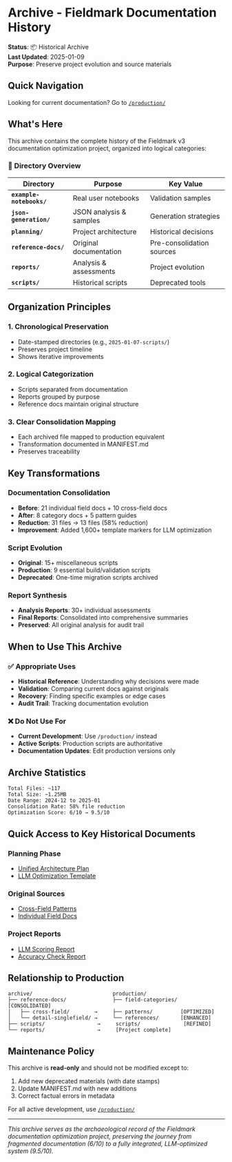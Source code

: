# Archive - Fieldmark Documentation History

**Status**: 📦 Historical Archive  
**Last Updated**: 2025-01-09  
**Purpose**: Preserve project evolution and source materials

## Quick Navigation

Looking for current documentation? Go to [`/production/`](../production/)

## What's Here

This archive contains the complete history of the Fieldmark v3 documentation optimization project, organized into logical categories:

### 📂 Directory Overview

| Directory | Purpose | Key Value |
|-----------|---------|-----------|
| **`example-notebooks/`** | Real user notebooks | Validation samples |
| **`json-generation/`** | JSON analysis & samples | Generation strategies |
| **`planning/`** | Project architecture | Historical decisions |
| **`reference-docs/`** | Original documentation | Pre-consolidation sources |
| **`reports/`** | Analysis & assessments | Project evolution |
| **`scripts/`** | Historical scripts | Deprecated tools |

## Organization Principles

### 1. **Chronological Preservation**
- Date-stamped directories (e.g., `2025-01-07-scripts/`)
- Preserves project timeline
- Shows iterative improvements

### 2. **Logical Categorization**
- Scripts separated from documentation
- Reports grouped by purpose
- Reference docs maintain original structure

### 3. **Clear Consolidation Mapping**
- Each archived file mapped to production equivalent
- Transformation documented in MANIFEST.md
- Preserves traceability

## Key Transformations

### Documentation Consolidation
- **Before**: 21 individual field docs + 10 cross-field docs
- **After**: 8 category docs + 5 pattern guides
- **Reduction**: 31 files → 13 files (58% reduction)
- **Improvement**: Added 1,600+ template markers for LLM optimization

### Script Evolution
- **Original**: 15+ miscellaneous scripts
- **Production**: 9 essential build/validation scripts
- **Deprecated**: One-time migration scripts archived

### Report Synthesis
- **Analysis Reports**: 30+ individual assessments
- **Final Reports**: Consolidated into comprehensive summaries
- **Preserved**: All original analysis for audit trail

## When to Use This Archive

### ✅ Appropriate Uses
- **Historical Reference**: Understanding why decisions were made
- **Validation**: Comparing current docs against originals
- **Recovery**: Finding specific examples or edge cases
- **Audit Trail**: Tracking documentation evolution

### ❌ Do Not Use For
- **Current Development**: Use `/production/` instead
- **Active Scripts**: Production scripts are authoritative
- **Documentation Updates**: Edit production versions only

## Archive Statistics

```
Total Files: ~117
Total Size: ~1.25MB
Date Range: 2024-12 to 2025-01
Consolidation Rate: 58% file reduction
Optimization Score: 6/10 → 9.5/10
```

## Quick Access to Key Historical Documents

### Planning Phase
- [Unified Architecture Plan](planning/unified-documentation-architecture-plan.md)
- [LLM Optimization Template](planning/llm-optimized-field-doc-template.md)

### Original Sources
- [Cross-Field Patterns](reference-docs/cross-field/)
- [Individual Field Docs](reference-docs/detail-singlefield-docs/)

### Project Reports
- [LLM Scoring Report](reports/LLM-SCORING-REPORT.md)
- [Accuracy Check Report](reports/accuracy-check-report.md)

## Relationship to Production

```
archive/                          production/
├── reference-docs/               ├── field-categories/  [CONSOLIDATED]
│   ├── cross-field/        →     ├── patterns/         [OPTIMIZED]
│   └── detail-singlefield/ →     └── references/       [ENHANCED]
├── scripts/                 →     scripts/              [REFINED]
└── reports/                 →     [Project complete]
```

## Maintenance Policy

This archive is **read-only** and should not be modified except to:
1. Add new deprecated materials (with date stamps)
2. Update MANIFEST.md with new additions
3. Correct factual errors in metadata

For all active development, use [`/production/`](../production/)

---

*This archive serves as the archaeological record of the Fieldmark documentation optimization project, preserving the journey from fragmented documentation (6/10) to a fully integrated, LLM-optimized system (9.5/10).*